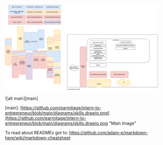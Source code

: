 

![alt text](https://github.com/earmitage/intern-to-entrepreneur/blob/main/diagrams/skills.drawio.png "main")



![alt main][main]

[main]: [https://github.com/earmitage/intern-to-entrepreneur/blob/main/diagrams/skills.drawio.png](https://github.com/earmitage/intern-to-entrepreneur/blob/main/diagrams/skills.drawio.png "Main Image"



To read about READMEs got to: https://github.com/adam-p/markdown-here/wiki/markdown-cheatsheet